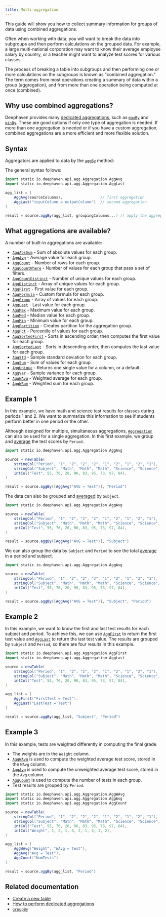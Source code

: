 ```yaml
---
title: Multi-aggregation
---
```


This guide will show you how to collect summary information for groups of data using combined aggregations.

Often when working with data, you will want to break the data into subgroups and then perform calculations on the grouped data. For example, a large multi-national corporation may want to know their average employee salary by country, or a teacher might want to analyze test scores for various classes.

The process of breaking a table into subgroups and then performing one or more calculations on the subgroups is known as "combined aggregation." The term comes from most operations creating a summary of data within a group (aggregation), and from more than one operation being computed at once (combined).

## Why use combined aggregations?

Deephaven provides many [dedicated aggregations](./dedicated-aggregations.md), such as [`maxBy`](../reference/table-operations/group-and-aggregate/maxBy.md) and [`minBy`](../reference/table-operations/group-and-aggregate/minBy.md). These are good options if only one type of aggregation is needed. If more than one aggregation is needed or if you have a custom aggregation, combined aggregations are a more efficient and more flexible solution.

## Syntax

Aggregators are applied to data by the [`aggBy`](../reference/table-operations/group-and-aggregate/aggBy.md) method:

The general syntax follows:

```groovy syntax
import static io.deephaven.api.agg.Aggregation.AggAvg
import static io.deephaven.api.agg.Aggregation.AggLast

agg_list = [
    AggAvg(sourceColumns),                 // first aggregation
    AggLast("inputColumn = outputColumn")  // second aggregation
]

result = source.aggBy(agg_list, groupingColumns...) // apply the aggregations to data
```

## What aggregations are available?

A number of built-in aggregations are available:

- [`AggAbsSum`](../reference/table-operations/group-and-aggregate/AggAbsSum.md) - Sum of absolute values for each group.
- [`AggAvg`](../reference/table-operations/group-and-aggregate/AggAvg.md) - Average value for each group.
- [`AggCount`](../reference/table-operations/group-and-aggregate/AggCount.md) - Number of rows for each group.
- [`AggCountWhere`](../reference/table-operations/group-and-aggregate/AggCountWhere.md) - Number of values for each group that pass a set of filters.
- [`AggCountDistinct`](../reference/table-operations/group-and-aggregate/AggCountDistinct.md) - Number of unique values for each group.
- [`AggDistinct`](../reference/table-operations/group-and-aggregate/AggDistinct.md) - Array of unique values for each group.
- [`AggFirst`](../reference/table-operations/group-and-aggregate/AggFirst.md) - First value for each group.
- [`AggFormula`](../reference/table-operations/group-and-aggregate/AggFormula.md) - Custom formula for each group.
- [`AggGroup`](../reference/table-operations/group-and-aggregate/AggGroup.md) - Array of values for each group.
- [`AggLast`](../reference/table-operations/group-and-aggregate/AggLast.md) - Last value for each group.
- [`AggMax`](../reference/table-operations/group-and-aggregate/AggMax.md) - Maximum value for each group.
- [`AggMed`](../reference/table-operations/group-and-aggregate/AggMed.md) - Median value for each group.
- [`AggMin`](../reference/table-operations/group-and-aggregate/AggMin.md) - Minimum value for each group.
- [`AggPartition`](../reference/table-operations/group-and-aggregate/AggPartition.md) - Creates partition for the aggregation group.
- [`AggPct`](../reference/table-operations/group-and-aggregate/AggPct.md) - Percentile of values for each group.
- [`AggSortedFirst`](../reference/table-operations/group-and-aggregate/AggSortedFirst.md) - Sorts in ascending order, then computes the first value for each group.
- [`AggSortedLast`](../reference/table-operations/group-and-aggregate/AggSortedLast.md) - Sorts in descending order, then computes the last value for each group.
- [`AggStd`](../reference/table-operations/group-and-aggregate/AggStd.md) - Sample standard deviation for each group.
- [`AggSum`](../reference/table-operations/group-and-aggregate/AggSum.md) - Sum of values for each group.
- [`AggUnique`](../reference/table-operations/group-and-aggregate/AggUnique.md) - Returns one single value for a column, or a default.
- [`AggVar`](../reference/table-operations/group-and-aggregate/AggVar.md) - Sample variance for each group.
- [`AggWAvg`](../reference/table-operations/group-and-aggregate/AggWAvg.md) - Weighted average for each group.
- [`AggWSum`](../reference/table-operations/group-and-aggregate/AggWSum.md) - Weighted sum for each group.

## Example 1

In this example, we have math and science test results for classes during periods 1 and 2. We want to summarize this information to see if students perform better in one period or the other.

Although designed for multiple, simultaneous aggregations, [`Aggregation`](/core/javadoc/io/deephaven/api/agg/Aggregation.html) can also be used for a single aggregation. In this first example, we group and [average](../reference/table-operations/group-and-aggregate/AggAvg.md) the test scores by `Period`.

```groovy order=source,result
import static io.deephaven.api.agg.Aggregation.AggAvg

source = newTable(
    stringCol("Period", "1", "2", "2", "2", "1", "2", "1", "2", "1"),
    stringCol("Subject", "Math", "Math", "Math", "Science", "Science", "Science", "Math", "Science", "Math"),
    intCol("Test", 55, 76, 20, 90, 83, 95, 73, 97, 84),
)

result = source.aggBy([AggAvg("AVG = Test")], "Period")
```

The data can also be grouped and [averaged](../reference/table-operations/group-and-aggregate/AggAvg.md) by `Subject`.

```groovy order=source,result
import static io.deephaven.api.agg.Aggregation.AggAvg

source = newTable(
    stringCol("Period", "1", "2", "2", "2", "1", "2", "1", "2", "1"),
    stringCol("Subject", "Math", "Math", "Math", "Science", "Science", "Science", "Math", "Science", "Math"),
    intCol("Test", 55, 76, 20, 90, 83, 95, 73, 97, 84),
)

result = source.aggBy([AggAvg("AVG = Test")], "Subject")
```

We can also group the data by `Subject` and `Period` to see the total [average](../reference/table-operations/group-and-aggregate/AggAvg.md) in a period and subject.

```groovy order=source,result
import static io.deephaven.api.agg.Aggregation.AggAvg

source = newTable(
    stringCol("Period", "1", "2", "2", "2", "1", "2", "1", "2", "1"),
    stringCol("Subject", "Math", "Math", "Math", "Science", "Science", "Science", "Math", "Science", "Math"),
    intCol("Test", 55, 76, 20, 90, 83, 95, 73, 97, 84),
)

result = source.aggBy([AggAvg("AVG = Test")], "Subject", "Period")
```

## Example 2

In this example, we want to know the first and last test results for each subject and period. To achieve this, we can use [`AggFirst`](../reference/table-operations/group-and-aggregate/AggFirst.md) to return the first test value and [`AggLast`](../reference/table-operations/group-and-aggregate/AggLast.md) to return the last test value. The results are grouped by `Subject` and `Period`, so there are four results in this example.

```groovy order=source,result
import static io.deephaven.api.agg.Aggregation.AggFirst
import static io.deephaven.api.agg.Aggregation.AggLast

source = newTable(
    stringCol("Period", "1", "2", "2", "2", "1", "2", "1", "2", "1"),
    stringCol("Subject", "Math", "Math", "Math", "Science", "Science", "Science", "Math", "Science", "Math"),
    intCol("Test", 55, 76, 20, 90, 83, 95, 73, 97, 84),
)

agg_list = [
    AggFirst("FirstTest = Test"),
    AggLast("LastTest = Test")
]

result = source.aggBy(agg_list, "Subject", "Period")
```

## Example 3

In this example, tests are weighted differently in computing the final grade.

- The weights are in the `Weight` column.
- [`AggWAvg`](../reference/table-operations/group-and-aggregate/AggWAvg.md) is used to compute the weighted average test score, stored in the `WAvg` column.
- [`AggAvg`](../reference/table-operations/group-and-aggregate/AggAvg.md) is used to compute the unweighted average test score, stored in the `Avg` column.
- [`AggCount`](../reference/table-operations/group-and-aggregate/AggCount.md) is used to compute the number of tests in each group.
- Test results are grouped by `Period`.

```groovy order=source,result
import static io.deephaven.api.agg.Aggregation.AggWAvg
import static io.deephaven.api.agg.Aggregation.AggAvg
import static io.deephaven.api.agg.Aggregation.AggCount

source = newTable(
    stringCol("Period", "1", "2", "2", "2", "1", "2", "1", "2", "1"),
    stringCol("Subject", "Math", "Math", "Math", "Science", "Science", "Science", "Math", "Science", "Math"),
    intCol("Test", 55, 76, 20, 90, 83, 95, 73, 97, 84),
    intCol("Weight", 1, 2, 1, 3, 2, 1, 4, 1, 2),
)

agg_list = [
    AggWAvg("Weight", "WAvg = Test"),
    AggAvg("Avg = Test"),
    AggCount("NumTests")
]

result = source.aggBy(agg_list, "Period")
```

## Related documentation

- [Create a new table](../how-to-guides/new-and-empty-table.md#newtable)
- [How to perform dedicated aggregations](./dedicated-aggregations.md)
- [`groupBy`](../reference/table-operations/group-and-aggregate/groupBy.md)
